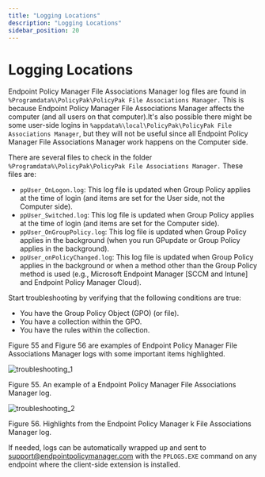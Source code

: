 ```yaml
---
title: "Logging Locations"
description: "Logging Locations"
sidebar_position: 20
---
```


# Logging Locations

Endpoint Policy Manager File Associations Manager log files are found in
`%Programdata%\PolicyPak\PolicyPak File Associations Manager.` This is because Endpoint Policy
Manager File Associations Manager affects the computer (and all users on that computer).It's also
possible there might be some user-side logins in
`%appdata%\local\PolicyPak\PolicyPak File Associations Manager`, but they will not be useful since
all Endpoint Policy Manager File Associations Manager work happens on the Computer side.

There are several files to check in the folder
`%Programdata%\PolicyPak\PolicyPak File Associations Manager.` These files are:

- `ppUser_OnLogon.log`: This log file is updated when Group Policy applies at the time of login (and
  items are set for the User side, not the Computer side).
- `ppUser_Switched.log`: This log file is updated when Group Policy applies at the time of login
  (and items are set for the Computer side).
- `ppUser_OnGroupPolicy.log`: This log file is updated when Group Policy applies in the background
  (when you run GPupdate or Group Policy applies in the background).
- `ppUser_onPolicyChanged.log`: This log file is updated when Group Policy applies in the background
  or when a method other than the Group Policy method is used (e.g., Microsoft Endpoint Manager
  [SCCM and Intune] and Endpoint Policy Manager Cloud).

Start troubleshooting by verifying that the following conditions are true:

- You have the Group Policy Object (GPO) (or file).
- You have a collection within the GPO.
- You have the rules within the collection.

Figure 55 and Figure 56 are examples of Endpoint Policy Manager File Associations Manager logs with
some important items highlighted.

![troubleshooting_1](/images/endpointpolicymanager/troubleshooting/fileassociations/troubleshooting_1.webp)

Figure 55. An example of a Endpoint Policy Manager File Associations Manager log.

![troubleshooting_2](/images/endpointpolicymanager/troubleshooting/fileassociations/troubleshooting_2.webp)

Figure 56. Highlights from the Endpoint Policy Manager k File Associations Manager log.

If needed, logs can be automatically wrapped up and sent to
[support@endpointpolicymanager.com](mailto:support@endpointpolicymanager.com) with the `PPLOGS.EXE` command on any endpoint
where the client-side extension is installed.
